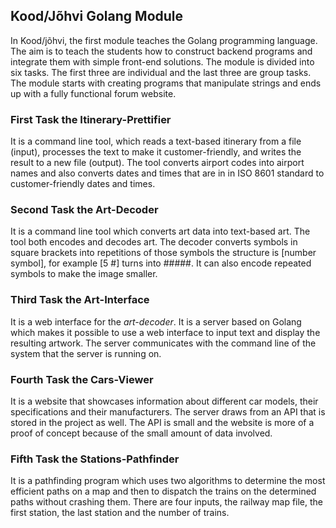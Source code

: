 ## Kood/Jõhvi Golang Module

In Kood/jõhvi, the first module teaches the Golang programming language. The aim is to teach the students how to construct backend programs and integrate them with simple front-end solutions. The module is divided into six tasks. The first three are individual and the last three are group tasks. The module starts with creating programs that manipulate strings and ends up with a fully functional forum website.

### First Task **the Itinerary-Prettifier**

It is a command line tool, which reads a text-based itinerary from a file (input), processes the text to make it customer-friendly, and writes the result to a new file (output). The tool converts airport codes into airport names and also converts dates and times that are in in ISO 8601 standard to customer-friendly dates and times.

### Second Task **the Art-Decoder**

It is a command line tool which converts art data into text-based art. The tool both encodes and decodes art. The decoder converts symbols in square brackets into repetitions of those symbols the structure is [number symbol], for example [5 #] turns into #####. It can also encode repeated symbols to make the image smaller.

### Third Task **the Art-Interface**

It is a web interface for the *art-decoder*. It is a server based on Golang which makes it possible to use a web interface to input text and display the resulting artwork. The server communicates with the command line of the system that the server is running on.

### Fourth Task **the Cars-Viewer**

It is a website that showcases information about different car models, their specifications and their manufacturers. The server draws from an API that is stored in the project as well. The API is small and the website is more of a proof of concept because of the small amount of data involved. 

### Fifth Task **the Stations-Pathfinder**

It is a pathfinding program which uses two algorithms to determine the most efficient paths on a map and then to dispatch the trains on the determined paths without crashing them. There are four inputs, the railway map file, the first station, the last station and the number of trains. 
